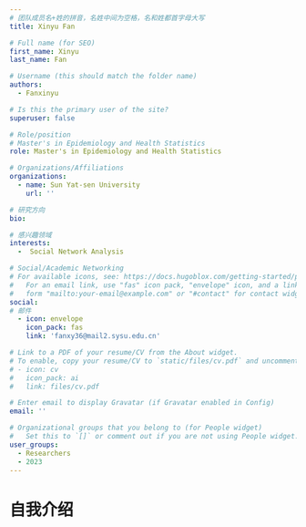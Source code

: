 ```yaml
---
# 团队成员名+姓的拼音，名姓中间为空格，名和姓都首字母大写
title: Xinyu Fan

# Full name (for SEO)
first_name: Xinyu
last_name: Fan

# Username (this should match the folder name)
authors:
  - Fanxinyu

# Is this the primary user of the site?
superuser: false

# Role/position
# Master's in Epidemiology and Health Statistics
role: Master's in Epidemiology and Health Statistics

# Organizations/Affiliations
organizations:
  - name: Sun Yat-sen University
    url: ''

# 研究方向
bio: 

# 感兴趣领域
interests:
  -  Social Network Analysis

# Social/Academic Networking
# For available icons, see: https://docs.hugoblox.com/getting-started/page-builder/#icons
#   For an email link, use "fas" icon pack, "envelope" icon, and a link in the
#   form "mailto:your-email@example.com" or "#contact" for contact widget.
social:
# 邮件
  - icon: envelope
    icon_pack: fas
    link: 'fanxy36@mail2.sysu.edu.cn'

# Link to a PDF of your resume/CV from the About widget.
# To enable, copy your resume/CV to `static/files/cv.pdf` and uncomment the lines below.
# - icon: cv
#   icon_pack: ai
#   link: files/cv.pdf

# Enter email to display Gravatar (if Gravatar enabled in Config)
email: ''

# Organizational groups that you belong to (for People widget)
#   Set this to `[]` or comment out if you are not using People widget.
user_groups:
  - Researchers
  - 2023
---
```


# 自我介绍
